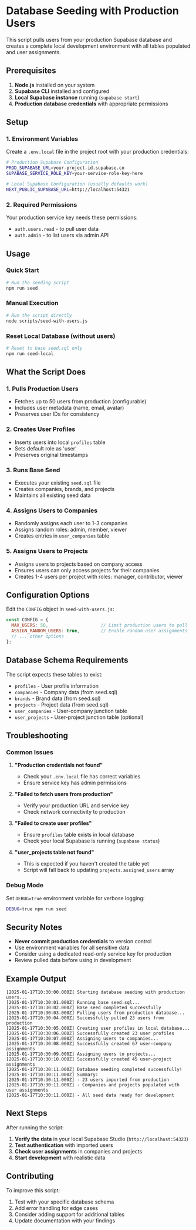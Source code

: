 # Database Seeding with Production Users

This script pulls users from your production Supabase database and creates a complete local development environment with all tables populated and user assignments.

## Prerequisites

1. **Node.js** installed on your system
2. **Supabase CLI** installed and configured
3. **Local Supabase instance** running (`supabase start`)
4. **Production database credentials** with appropriate permissions

## Setup

### 1. Environment Variables

Create a `.env.local` file in the project root with your production credentials:

```bash
# Production Supabase Configuration
PROD_SUPABASE_URL=your-project-id.supabase.co
SUPABASE_SERVICE_ROLE_KEY=your-service-role-key-here

# Local Supabase Configuration (usually defaults work)
NEXT_PUBLIC_SUPABASE_URL=http://localhost:54321
```

### 2. Required Permissions

Your production service key needs these permissions:
- `auth.users.read` - to pull user data
- `auth.admin` - to list users via admin API

## Usage

### Quick Start

```bash
# Run the seeding script
npm run seed
```

### Manual Execution

```bash
# Run the script directly
node scripts/seed-with-users.js
```

### Reset Local Database (without users)

```bash
# Reset to base seed.sql only
npm run seed-local
```

## What the Script Does

### 1. **Pulls Production Users**
- Fetches up to 50 users from production (configurable)
- Includes user metadata (name, email, avatar)
- Preserves user IDs for consistency

### 2. **Creates User Profiles**
- Inserts users into local `profiles` table
- Sets default role as 'user'
- Preserves original timestamps

### 3. **Runs Base Seed**
- Executes your existing `seed.sql` file
- Creates companies, brands, and projects
- Maintains all existing seed data

### 4. **Assigns Users to Companies**
- Randomly assigns each user to 1-3 companies
- Assigns random roles: admin, member, viewer
- Creates entries in `user_companies` table

### 5. **Assigns Users to Projects**
- Assigns users to projects based on company access
- Ensures users can only access projects for their companies
- Creates 1-4 users per project with roles: manager, contributor, viewer

## Configuration Options

Edit the `CONFIG` object in `seed-with-users.js`:

```javascript
const CONFIG = {
  MAX_USERS: 50,                    // Limit production users to pull
  ASSIGN_RANDOM_USERS: true,        // Enable random user assignments
  // ... other options
};
```

## Database Schema Requirements

The script expects these tables to exist:

- `profiles` - User profile information
- `companies` - Company data (from seed.sql)
- `brands` - Brand data (from seed.sql)  
- `projects` - Project data (from seed.sql)
- `user_companies` - User-company junction table
- `user_projects` - User-project junction table (optional)

## Troubleshooting

### Common Issues

1. **"Production credentials not found"**
   - Check your `.env.local` file has correct variables
   - Ensure service key has admin permissions

2. **"Failed to fetch users from production"**
   - Verify your production URL and service key
   - Check network connectivity to production

3. **"Failed to create user profiles"**
   - Ensure `profiles` table exists in local database
   - Check your local Supabase is running (`supabase status`)

4. **"user_projects table not found"**
   - This is expected if you haven't created the table yet
   - Script will fall back to updating `projects.assigned_users` array

### Debug Mode

Set `DEBUG=true` environment variable for verbose logging:

```bash
DEBUG=true npm run seed
```

## Security Notes

- **Never commit production credentials** to version control
- Use environment variables for all sensitive data
- Consider using a dedicated read-only service key for production
- Review pulled data before using in development

## Example Output

```
[2025-01-17T10:30:00.000Z] Starting database seeding with production users...
[2025-01-17T10:30:01.000Z] Running base seed.sql...
[2025-01-17T10:30:02.000Z] Base seed completed successfully
[2025-01-17T10:30:03.000Z] Pulling users from production database...
[2025-01-17T10:30:04.000Z] Successfully pulled 23 users from production
[2025-01-17T10:30:05.000Z] Creating user profiles in local database...
[2025-01-17T10:30:06.000Z] Successfully created 23 user profiles
[2025-01-17T10:30:07.000Z] Assigning users to companies...
[2025-01-17T10:30:08.000Z] Successfully created 67 user-company assignments
[2025-01-17T10:30:09.000Z] Assigning users to projects...
[2025-01-17T10:30:10.000Z] Successfully created 45 user-project assignments
[2025-01-17T10:30:11.000Z] Database seeding completed successfully!
[2025-01-17T10:30:11.000Z] Summary:
[2025-01-17T10:30:11.000Z] - 23 users imported from production
[2025-01-17T10:30:11.000Z] - Companies and projects populated with user assignments
[2025-01-17T10:30:11.000Z] - All seed data ready for development
```

## Next Steps

After running the script:

1. **Verify the data** in your local Supabase Studio (`http://localhost:54323`)
2. **Test authentication** with imported users
3. **Check user assignments** in companies and projects
4. **Start development** with realistic data

## Contributing

To improve this script:

1. Test with your specific database schema
2. Add error handling for edge cases
3. Consider adding support for additional tables
4. Update documentation with your findings